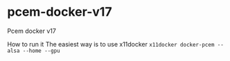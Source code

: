# pcem-docker-v17
Pcem docker v17

How to run it
The easiest way is to use x11docker 
`x11docker docker-pcem --alsa --home --gpu`
